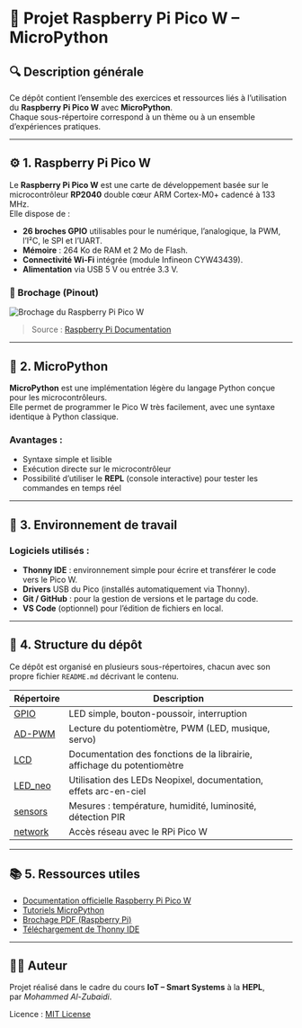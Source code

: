 # 🧠 Projet Raspberry Pi Pico W – MicroPython

## 🔍 Description générale
Ce dépôt contient l’ensemble des exercices et ressources liés à l’utilisation du **Raspberry Pi Pico W** avec **MicroPython**.  
Chaque sous-répertoire correspond à un thème ou à un ensemble d’expériences pratiques.

---

## ⚙️ 1. Raspberry Pi Pico W

Le **Raspberry Pi Pico W** est une carte de développement basée sur le microcontrôleur **RP2040** double cœur ARM Cortex-M0+ cadencé à 133 MHz.  
Elle dispose de :
- **26 broches GPIO** utilisables pour le numérique, l’analogique, la PWM, l’I²C, le SPI et l’UART.
- **Mémoire** : 264 Ko de RAM et 2 Mo de Flash.
- **Connectivité Wi-Fi** intégrée (module Infineon CYW43439).
- **Alimentation** via USB 5 V ou entrée 3.3 V.

### 📸 Brochage (Pinout)
![Brochage du Raspberry Pi Pico W](https://www.raspberrypi.com/documentation/microcontrollers/images/pico-pinout.svg)
> Source : [Raspberry Pi Documentation](https://www.raspberrypi.com/documentation/microcontrollers/raspberry-pi-pico.html)

---

## 🐍 2. MicroPython

**MicroPython** est une implémentation légère du langage Python conçue pour les microcontrôleurs.  
Elle permet de programmer le Pico W très facilement, avec une syntaxe identique à Python classique.

### Avantages :
- Syntaxe simple et lisible  
- Exécution directe sur le microcontrôleur  
- Possibilité d’utiliser le **REPL** (console interactive) pour tester les commandes en temps réel

---

## 🧰 3. Environnement de travail

### Logiciels utilisés :
- **Thonny IDE** : environnement simple pour écrire et transférer le code vers le Pico W.
- **Drivers** USB du Pico (installés automatiquement via Thonny).
- **Git / GitHub** : pour la gestion de versions et le partage du code.
- **VS Code** (optionnel) pour l’édition de fichiers en local.

---

## 📂 4. Structure du dépôt

Ce dépôt est organisé en plusieurs sous-répertoires, chacun avec son propre fichier `README.md` décrivant le contenu.

| Répertoire | Description |
|-------------|--------------|
| [GPIO](./GPIO) | LED simple, bouton-poussoir, interruption |
| [AD-PWM](./AD-PWM) | Lecture du potentiomètre, PWM (LED, musique, servo) |
| [LCD](./LCD) | Documentation des fonctions de la librairie, affichage du potentiomètre |
| [LED_neo](./LED_neo) | Utilisation des LEDs Neopixel, documentation, effets arc-en-ciel |
| [sensors](./sensors) | Mesures : température, humidité, luminosité, détection PIR |
| [network](./network) | Accès réseau avec le RPi Pico W |

---

## 📚 5. Ressources utiles

- [Documentation officielle Raspberry Pi Pico W](https://www.raspberrypi.com/documentation/microcontrollers/)
- [Tutoriels MicroPython](https://docs.micropython.org/en/latest/)
- [Brochage PDF (Raspberry Pi)](https://datasheets.raspberrypi.com/pico/Pico-R3-A4-Pinout.pdf)
- [Téléchargement de Thonny IDE](https://thonny.org/)

---

## 👨‍💻 Auteur
Projet réalisé dans le cadre du cours **IoT – Smart Systems** à la **HEPL**,  
par *Mohammed Al-Zubaidi*.

Licence : [MIT License](./LICENSE)
